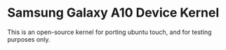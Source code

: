 # Samsung Galaxy A10 Device Kernel

This is an open-source kernel for porting ubuntu touch, and for testing purposes only.
